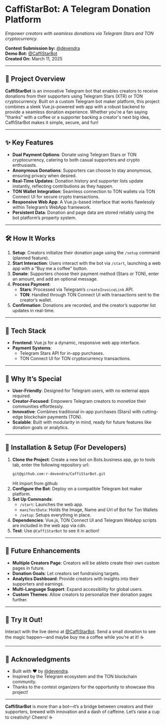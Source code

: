 # CaffiStarBot: A Telegram Donation Platform
*Empower creators with seamless donations via Telegram Stars and TON cryptocurrency.*

**Contest Submission by:** [@devendra](https://t.me/devendra)  
**Demo Bot:** [@CaffiStarBot](https://t.me/CaffiStarBot)  
**Created On:** March 11, 2025

---

## 🚀 Project Overview

**CaffiStarBot** is an innovative Telegram bot that enables creators to receive donations from their supporters using Telegram Stars (XTR) or TON cryptocurrency. Built on a custom Telegram bot maker platform, this project combines a sleek Vue.js-powered web app with a robust backend to provide a seamless donation experience. Whether you're a fan saying "thanks" with a coffee or a supporter backing a creator's next big idea, CaffiStarBot makes it simple, secure, and fun!

---

## ✨ Key Features

- **Dual Payment Options**: Donate using Telegram Stars or TON cryptocurrency, catering to both casual supporters and crypto enthusiasts.
- **Anonymous Donations**: Supporters can choose to stay anonymous, ensuring privacy when desired.
- **Real-Time Updates**: Donation history and supporter lists update instantly, reflecting contributions as they happen.
- **TON Wallet Integration**: Seamless connection to TON wallets via TON Connect UI for secure crypto transactions.
- **Responsive Web App**: A Vue.js-based interface that works flawlessly within Telegram’s WebApp framework.
- **Persistent Data**: Donation and page data are stored reliably using the bot platform’s property system.

---

## 🛠️ How It Works

1. **Setup**: Creators initialize their donation page using the `/setup` command (planned feature).
2. **Start Interaction**: Users interact with the bot via `/start`, launching a web app with a "Buy me a coffee" button.
3. **Donate**: Supporters choose their payment method (Stars or TON), enter an amount, and add an optional message.
4. **Process Payment**:
   - **Stars**: Processed via Telegram’s `createInvoiceLink` API.
   - **TON**: Handled through TON Connect UI with transactions sent to the creator’s wallet.
5. **Confirmation**: Donations are recorded, and the creator’s supporter list updates in real-time.

---

## 🎨 Tech Stack

- **Frontend**: Vue.js for a dynamic, responsive web app interface.
- **Payment Systems**:
  - Telegram Stars API for in-app purchases.
  - TON Connect UI for TON cryptocurrency transactions.

---

## 🌟 Why It’s Special

- **User-Friendly**: Designed for Telegram users, with no external apps required.
- **Creator-Focused**: Empowers Telegram creators to monetize their communities effortlessly.
- **Innovative**: Combines traditional in-app purchases (Stars) with cutting-edge blockchain payments (TON).
- **Scalable**: Built with modularity in mind, ready for future features like donation goals or analytics.

---

## 🔧 Installation & Setup (For Developers)

1. **Clone the Project**:
  Create a new bot on Bots.business app,
  go to tools tab, enter the following repository url:
   ```bash
   git@github.com:r-devendra/CaffiStarBot.git
   ```
   Hit Import from github
2. **Configure the Bot**: Deploy on a compatible Telegram bot maker platform.
3. **Set Up Commands**:
   - `/start`: Launches the web app.
   - `manifestData`: Holds the Image, Name and Url of Bot for Ton Wallets
   - `/setup`: Setups everything in place.
4. **Dependencies**: Vue.js, TON Connect UI and Telegram WebApp scripts are included in the web app via cdn.
5. **Test**: Use `@CaffiStarBot` to see it in action!

---

## 🎯 Future Enhancements

- **Multiple Creators Page**: Creators will be ableto create their own custom pages in future.
- **Donation Goals**: Let creators set fundraising targets.
- **Analytics Dashboard**: Provide creators with insights into their supporters and earnings.
- **Multi-Language Support**: Expand accessibility for global users.
- **Custom Themes**: Allow creators to personalize their donation pages further.

---

## 🤝 Try It Out!

Interact with the live demo at [@CaffiStarBot](https://t.me/CaffiStarBot). Send a small donation to see the magic happen—and maybe buy me a coffee while you’re at it! ☕

---

## 🙏 Acknowledgments

- Built with ❤️ by [@devendra](https://t.me/devendra).
- Inspired by the Telegram ecosystem and the TON blockchain community.
- Thanks to the contest organizers for the opportunity to showcase this project!

---

**CaffiStarBot** is more than a bot—it’s a bridge between creators and their supporters, brewed with innovation and a dash of caffeine. Let’s raise a cup to creativity! Cheers! ☕
